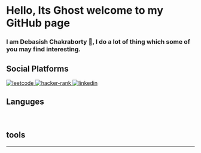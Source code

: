 # Hello, Its Ghost welcome to my GitHub page

### I am Debasish Chakraborty 👋, I do a lot of thing which some of you may find interesting.

## Social Platforms
<a href = "https://leetcode.com/dcVoldemort/" >
    <img alt = "leetcode" src = "https://img.shields.io/badge/LeetCode-FFA116?logo=LeetCode&logoColor=white&style=for-the-badge&logo=appveyor"/>
</a>

<a href = "https://www.hackerrank.com/dcraptor">
    <img alt = "hacker-rank" src = "https://img.shields.io/badge/Hacker-Rank-00EA64?logo=HackerRank&logoColor=white&style=for-the-badge&logo=appveyor">
</a>

<a href = "https://www.linkedin.com/in/chakrabortydebasish/">
    <img alt = "linkedin" src = "https://img.shields.io/badge/LinkedIn-0A66C2?logo=LinkedIn&logocolor=white&?style=social&logo=appveyor">
</a>

## Languges

<img alt = "" src = "https://img.shields.io/badge/">
<img alt = "" src = "https://img.shields.io/badge/">
<img alt = "" src = "https://img.shields.io/badge/">
<img alt = "" src = "https://img.shields.io/badge/">
<img alt = "" src = "https://img.shields.io/badge/">
<img alt = "" src = "https://img.shields.io/badge/">
<img alt = "" src = "https://img.shields.io/badge/">
<img alt = "" src = "https://img.shields.io/badge/">
<img alt = "" src = "https://img.shields.io/badge/">
<img alt = "" src = "https://img.shields.io/badge/">

## tools
---